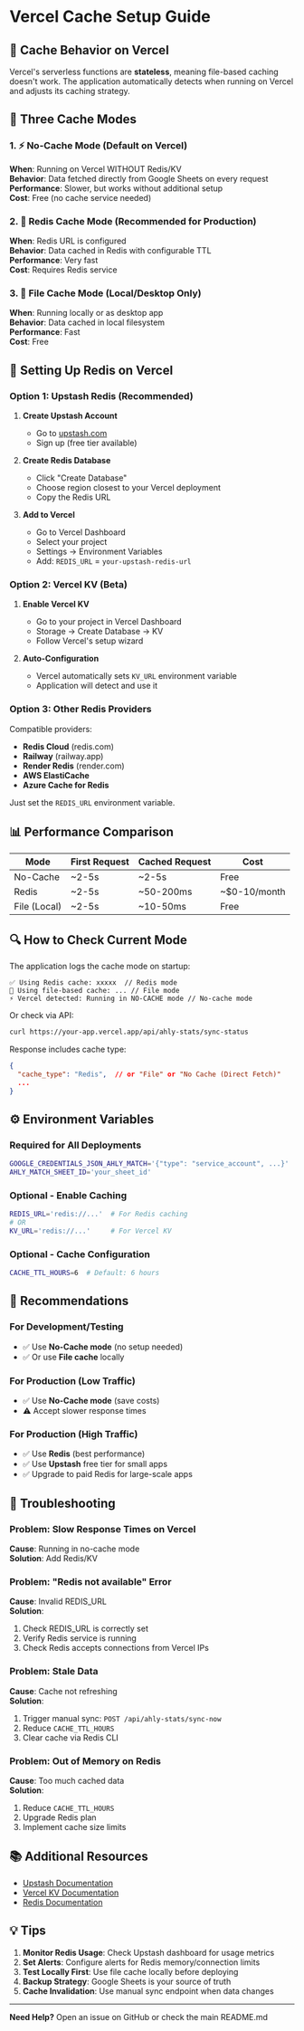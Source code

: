 # Vercel Cache Setup Guide

## 📌 Cache Behavior on Vercel

Vercel's serverless functions are **stateless**, meaning file-based caching doesn't work. The application automatically detects when running on Vercel and adjusts its caching strategy.

## 🔄 Three Cache Modes

### 1. ⚡ No-Cache Mode (Default on Vercel)
**When**: Running on Vercel WITHOUT Redis/KV  
**Behavior**: Data fetched directly from Google Sheets on every request  
**Performance**: Slower, but works without additional setup  
**Cost**: Free (no cache service needed)

### 2. 🚀 Redis Cache Mode (Recommended for Production)
**When**: Redis URL is configured  
**Behavior**: Data cached in Redis with configurable TTL  
**Performance**: Very fast  
**Cost**: Requires Redis service

### 3. 📁 File Cache Mode (Local/Desktop Only)
**When**: Running locally or as desktop app  
**Behavior**: Data cached in local filesystem  
**Performance**: Fast  
**Cost**: Free

## 🔧 Setting Up Redis on Vercel

### Option 1: Upstash Redis (Recommended)

1. **Create Upstash Account**
   - Go to [upstash.com](https://upstash.com)
   - Sign up (free tier available)

2. **Create Redis Database**
   - Click "Create Database"
   - Choose region closest to your Vercel deployment
   - Copy the Redis URL

3. **Add to Vercel**
   - Go to Vercel Dashboard
   - Select your project
   - Settings → Environment Variables
   - Add: `REDIS_URL` = `your-upstash-redis-url`

### Option 2: Vercel KV (Beta)

1. **Enable Vercel KV**
   - Go to your project in Vercel Dashboard
   - Storage → Create Database → KV
   - Follow Vercel's setup wizard

2. **Auto-Configuration**
   - Vercel automatically sets `KV_URL` environment variable
   - Application will detect and use it

### Option 3: Other Redis Providers

Compatible providers:
- **Redis Cloud** (redis.com)
- **Railway** (railway.app)
- **Render Redis** (render.com)
- **AWS ElastiCache**
- **Azure Cache for Redis**

Just set the `REDIS_URL` environment variable.

## 📊 Performance Comparison

| Mode | First Request | Cached Request | Cost |
|------|---------------|----------------|------|
| No-Cache | ~2-5s | ~2-5s | Free |
| Redis | ~2-5s | ~50-200ms | ~$0-10/month |
| File (Local) | ~2-5s | ~10-50ms | Free |

## 🔍 How to Check Current Mode

The application logs the cache mode on startup:

```
✅ Using Redis cache: xxxxx  // Redis mode
📁 Using file-based cache: ... // File mode
⚡ Vercel detected: Running in NO-CACHE mode // No-cache mode
```

Or check via API:
```bash
curl https://your-app.vercel.app/api/ahly-stats/sync-status
```

Response includes cache type:
```json
{
  "cache_type": "Redis",  // or "File" or "No Cache (Direct Fetch)"
  ...
}
```

## ⚙️ Environment Variables

### Required for All Deployments
```bash
GOOGLE_CREDENTIALS_JSON_AHLY_MATCH='{"type": "service_account", ...}'
AHLY_MATCH_SHEET_ID='your_sheet_id'
```

### Optional - Enable Caching
```bash
REDIS_URL='redis://...'  # For Redis caching
# OR
KV_URL='redis://...'     # For Vercel KV
```

### Optional - Cache Configuration
```bash
CACHE_TTL_HOURS=6  # Default: 6 hours
```

## 🎯 Recommendations

### For Development/Testing
- ✅ Use **No-Cache mode** (no setup needed)
- ✅ Or use **File cache** locally

### For Production (Low Traffic)
- ✅ Use **No-Cache mode** (save costs)
- ⚠️ Accept slower response times

### For Production (High Traffic)
- ✅ Use **Redis** (best performance)
- ✅ Use **Upstash** free tier for small apps
- ✅ Upgrade to paid Redis for large-scale apps

## 🐛 Troubleshooting

### Problem: Slow Response Times on Vercel

**Cause**: Running in no-cache mode  
**Solution**: Add Redis/KV

### Problem: "Redis not available" Error

**Cause**: Invalid REDIS_URL  
**Solution**: 
1. Check REDIS_URL is correctly set
2. Verify Redis service is running
3. Check Redis accepts connections from Vercel IPs

### Problem: Stale Data

**Cause**: Cache not refreshing  
**Solution**:
1. Trigger manual sync: `POST /api/ahly-stats/sync-now`
2. Reduce `CACHE_TTL_HOURS`
3. Clear cache via Redis CLI

### Problem: Out of Memory on Redis

**Cause**: Too much cached data  
**Solution**:
1. Reduce `CACHE_TTL_HOURS`
2. Upgrade Redis plan
3. Implement cache size limits

## 📚 Additional Resources

- [Upstash Documentation](https://docs.upstash.com/)
- [Vercel KV Documentation](https://vercel.com/docs/storage/vercel-kv)
- [Redis Documentation](https://redis.io/documentation)

## 💡 Tips

1. **Monitor Redis Usage**: Check Upstash dashboard for usage metrics
2. **Set Alerts**: Configure alerts for Redis memory/connection limits
3. **Test Locally First**: Use file cache locally before deploying
4. **Backup Strategy**: Google Sheets is your source of truth
5. **Cache Invalidation**: Use manual sync endpoint when data changes

---

**Need Help?** Open an issue on GitHub or check the main README.md


